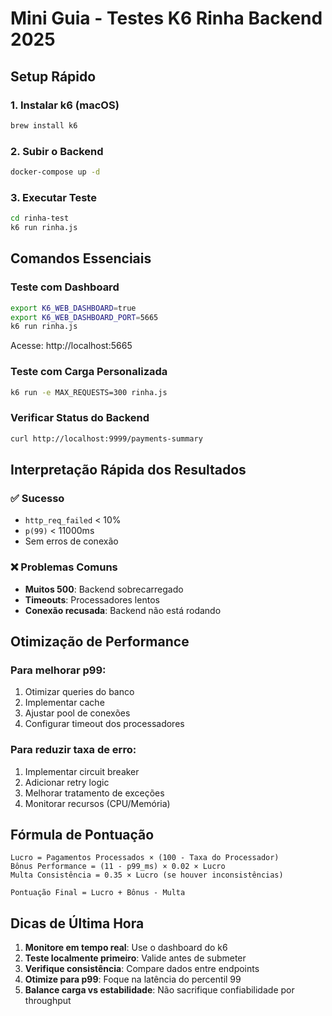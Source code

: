 # Mini Guia - Testes K6 Rinha Backend 2025

## Setup Rápido

### 1. Instalar k6 (macOS)
```bash
brew install k6
```

### 2. Subir o Backend
```bash
docker-compose up -d
```

### 3. Executar Teste
```bash
cd rinha-test
k6 run rinha.js
```

## Comandos Essenciais

### Teste com Dashboard
```bash
export K6_WEB_DASHBOARD=true
export K6_WEB_DASHBOARD_PORT=5665
k6 run rinha.js
```
Acesse: http://localhost:5665

### Teste com Carga Personalizada
```bash
k6 run -e MAX_REQUESTS=300 rinha.js
```

### Verificar Status do Backend
```bash
curl http://localhost:9999/payments-summary
```

## Interpretação Rápida dos Resultados

### ✅ Sucesso
- `http_req_failed` < 10%
- `p(99)` < 11000ms
- Sem erros de conexão

### ❌ Problemas Comuns
- **Muitos 500**: Backend sobrecarregado
- **Timeouts**: Processadores lentos
- **Conexão recusada**: Backend não está rodando

## Otimização de Performance

### Para melhorar p99:
1. Otimizar queries do banco
2. Implementar cache
3. Ajustar pool de conexões
4. Configurar timeout dos processadores

### Para reduzir taxa de erro:
1. Implementar circuit breaker
2. Adicionar retry logic
3. Melhorar tratamento de exceções
4. Monitorar recursos (CPU/Memória)

## Fórmula de Pontuação

```
Lucro = Pagamentos Processados × (100 - Taxa do Processador)
Bônus Performance = (11 - p99_ms) × 0.02 × Lucro
Multa Consistência = 0.35 × Lucro (se houver inconsistências)

Pontuação Final = Lucro + Bônus - Multa
```

## Dicas de Última Hora

1. **Monitore em tempo real**: Use o dashboard do k6
2. **Teste localmente primeiro**: Valide antes de submeter
3. **Verifique consistência**: Compare dados entre endpoints
4. **Otimize para p99**: Foque na latência do percentil 99
5. **Balance carga vs estabilidade**: Não sacrifique confiabilidade por throughput